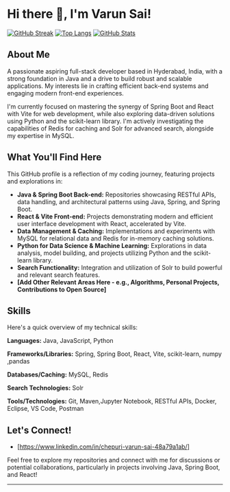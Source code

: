 # Hi there 👋, I'm Varun Sai!

[![GitHub Streak](https://streak-stats.demolab.com/?user=varunsai26&theme=dark&hide_border=true)](https://git.io/streak-stats)
[![Top Langs](https://github-readme-stats.vercel.app/api/top-langs/?username=varunsai26&layout=compact&theme=dark&hide_border=true)](https://github.com/anuraghazra/github-readme-stats)
[![GitHub Stats](https://github-readme-stats.vercel.app/api?username=varunsai26&theme=dark&hide_border=true&show_icons=true)](https://github.com/anuraghazra/github-readme-stats)

## About Me

A passionate aspiring full-stack developer based in Hyderabad, India, with a strong foundation in Java and a drive to build robust and scalable applications. My interests lie in crafting efficient back-end systems and engaging modern front-end experiences.

I'm currently focused on mastering the synergy of Spring Boot and React with Vite for web development, while also exploring data-driven solutions using Python and the scikit-learn library. I'm actively investigating the capabilities of Redis for caching and Solr for advanced search, alongside my expertise in MySQL.

## What You'll Find Here

This GitHub profile is a reflection of my coding journey, featuring projects and explorations in:

* **Java & Spring Boot Back-end:** Repositories showcasing RESTful APIs, data handling, and architectural patterns using Java, Spring, and Spring Boot.
* **React & Vite Front-end:** Projects demonstrating modern and efficient user interface development with React, accelerated by Vite.
* **Data Management & Caching:** Implementations and experiments with MySQL for relational data and Redis for in-memory caching solutions.
* **Python for Data Science & Machine Learning:** Explorations in data analysis, model building, and projects utilizing Python and the scikit-learn library.
* **Search Functionality:** Integration and utilization of Solr to build powerful and relevant search features.
* **[Add Other Relevant Areas Here - e.g., Algorithms, Personal Projects, Contributions to Open Source]**

## Skills

Here's a quick overview of my technical skills:

**Languages:**
Java, JavaScript, Python

**Frameworks/Libraries:**
Spring, Spring Boot, React, Vite, scikit-learn, numpy ,pandas

**Databases/Caching:**
MySQL, Redis


**Search Technologies:**
Solr


**Tools/Technologies:**
Git, Maven,Jupyter Notebook, RESTful APIs, Docker, Eclipse, VS Code, Postman


## Let's Connect!

* [https://www.linkedin.com/in/chepuri-varun-sai-48a79a1ab/]

Feel free to explore my repositories and connect with me for discussions or potential collaborations, particularly in projects involving Java, Spring Boot, and React!

---
